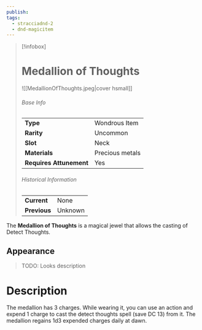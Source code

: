 ```yaml
---
publish: 
tags:
  - stracciadnd-2
  - dnd-magicitem
---
```

> [!infobox]  
> # Medallion of Thoughts
> ![[MedallionOfThoughts.jpeg|cover hsmall]]
> ###### Base Info
> | | |
> |---|---|
> | **Type** | Wondrous Item |
> | **Rarity** | Uncommon |
> | **Slot** | Neck |
> | **Materials** | Precious metals |
> | **Requires Attunement** | Yes |
> ###### Historical Information
> | | |
> |---|---|
> | **Current** | None |
> | **Previous** | Unknown |

The **Medallion of Thoughts** is a magical jewel that allows the casting of Detect Thoughts.
## Appearance
>TODO: Looks description
# Description
The medallion has 3 charges. While wearing it, you can use an action and expend 1 charge to cast the detect thoughts spell (save DC 13) from it. The medallion regains 1d3 expended charges daily at dawn.